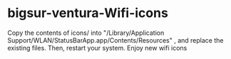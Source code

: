 # bigsur-ventura-Wifi-icons
Copy the contents of icons/ into "/Library/Application Support/WLAN/StatusBarApp.app/Contents/Resources" , and replace the existing files. Then, restart your system.  Enjoy new wifi icons
